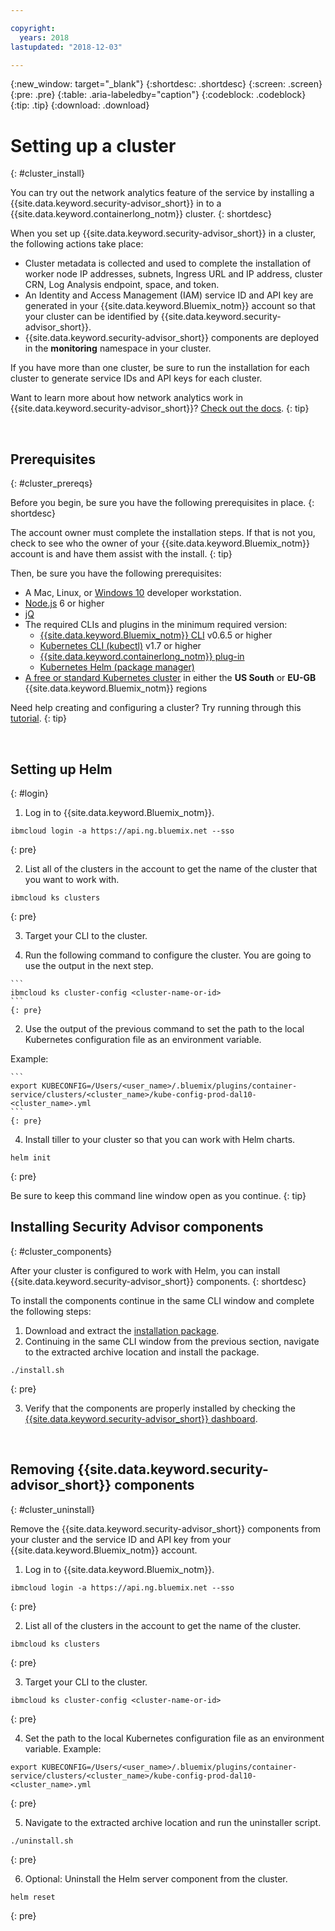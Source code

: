 ```yaml
---

copyright:
  years: 2018
lastupdated: "2018-12-03"

---
```


{:new_window: target="_blank"}
{:shortdesc: .shortdesc}
{:screen: .screen}
{:pre: .pre}
{:table: .aria-labeledby="caption"}
{:codeblock: .codeblock}
{:tip: .tip}
{:download: .download}

# Setting up a cluster
{: #cluster_install}

You can try out the network analytics feature of the service by installing a {{site.data.keyword.security-advisor_short}} in to a {{site.data.keyword.containerlong_notm}} cluster.
{: shortdesc}

When you set up {{site.data.keyword.security-advisor_short}} in a cluster, the following actions take place:

* Cluster metadata is collected and used to complete the installation of worker node IP addresses, subnets, Ingress URL and IP address, cluster CRN, Log Analysis endpoint, space, and token.
* An Identity and Access Management (IAM) service ID and API key are generated in your {{site.data.keyword.Bluemix_notm}} account so that your cluster can be identified by {{site.data.keyword.security-advisor_short}}.
* {{site.data.keyword.security-advisor_short}} components are deployed in the **monitoring** namespace in your cluster.

If you have more than one cluster, be sure to run the installation for each cluster to generate service IDs and API keys for each cluster.


Want to learn more about how network analytics work in {{site.data.keyword.security-advisor_short}}? [Check out the docs](network-analytics.html).
{: tip}

</br>

## Prerequisites
{: #cluster_prereqs}

Before you begin, be sure you have the following prerequisites in place.
{: shortdesc}

The account owner must complete the installation steps. If that is not you, check to see who the owner of your {{site.data.keyword.Bluemix_notm}} account is and have them assist with the install.
{: tip}

Then, be sure you have the following prerequisites:

* A Mac, Linux, or [Windows 10](https://win10faq.com/install-run-ubuntu-bash-windows-10/) developer workstation.
* [Node.js](https://nodejs.org/en/) 6 or higher
* [jQ](https://stedolan.github.io/jq/download/)
* The required CLIs and plugins in the minimum required version:
  * [{{site.data.keyword.Bluemix_notm}} CLI](https://console.bluemix.net/docs/cli/reference/bluemix_cli/get_started.html#getting-started) v0.6.5 or higher
  * [Kubernetes CLI (kubectl)](https://kubernetes.io/docs/tasks/tools/install-kubectl/) v1.7 or higher
  * [{{site.data.keyword.containerlong_notm}} plug-in](https://console.bluemix.net/docs/containers/cs_cli_install.html#cs_cli_install)
  * [Kubernetes Helm (package manager)](https://docs.helm.sh/using_helm/#from-script)
* [A free or standard Kubernetes cluster](https://console.bluemix.net/containers-kubernetes/catalog/cluster) in either the **US South** or **EU-GB** {{site.data.keyword.Bluemix_notm}} regions

Need help creating and configuring a cluster? Try running through this [tutorial](/docs/containers/cs_tutorials.html#cs_cluster_tutorial).
{: tip}

</br>

## Setting up Helm
{: #login}

1.  Log in to {{site.data.keyword.Bluemix_notm}}.

  ```
  ibmcloud login -a https://api.ng.bluemix.net --sso
  ```
  {: pre}

2.  List all of the clusters in the account to get the name of the cluster that you want to work with.

  ```
  ibmcloud ks clusters
  ```
  {: pre}

3.  Target your CLI to the cluster.

  1. Run the following command to configure the cluster. You are going to use the output in the next step.

    ```
    ibmcloud ks cluster-config <cluster-name-or-id>
    ```
    {: pre}

  2. Use the output of the previous command to set the path to the local Kubernetes configuration file as an environment variable.

  Example:

    ```
    export KUBECONFIG=/Users/<user_name>/.bluemix/plugins/container-service/clusters/<cluster_name>/kube-config-prod-dal10-<cluster_name>.yml
    ```
    {: pre}

4.  Install tiller to your cluster so that you can work with Helm charts.

  ```
  helm init
  ```
  {: pre}

Be sure to keep this command line window open as you continue.
{: tip}

## Installing Security Advisor components
{: #cluster_components}

After your cluster is configured to work with Helm, you can install {{site.data.keyword.security-advisor_short}} components.
{: shortdesc}


To install the components continue in the same CLI window and complete the following steps:

1. Download and extract the [installation package](https://github.com/IBM-Bluemix-Docs/security-advisor/blob/master/installation.tar.gz?raw=true).
2. Continuing in the same CLI window from the previous section, navigate to the extracted archive location and install the package.

  ```
  ./install.sh
  ```
  {: pre}

3.  Verify that the components are properly installed by checking the [{{site.data.keyword.security-advisor_short}} dashboard](https://console.bluemix.net/security-advisor/#/dashboard).

</br>

## Removing {{site.data.keyword.security-advisor_short}} components
{: #cluster_uninstall}

Remove the {{site.data.keyword.security-advisor_short}} components from your cluster and the service ID and API key from your {{site.data.keyword.Bluemix_notm}} account.

1. Log in to {{site.data.keyword.Bluemix_notm}}.

  ```
  ibmcloud login -a https://api.ng.bluemix.net --sso
  ```
  {: pre}

2. List all of the clusters in the account to get the name of the cluster.

  ```
  ibmcloud ks clusters
  ```
  {: pre}

3. Target your CLI to the cluster.

  ```
  ibmcloud ks cluster-config <cluster-name-or-id>
  ```
  {: pre}

4. Set the path to the local Kubernetes configuration file as an environment variable. Example:

  ```
  export KUBECONFIG=/Users/<user_name>/.bluemix/plugins/container-service/clusters/<cluster_name>/kube-config-prod-dal10-<cluster_name>.yml
  ```
  {: pre}

5. Navigate to the extracted archive location and run the uninstaller script.

  ```
  ./uninstall.sh
  ```
  {: pre}

6. Optional: Uninstall the Helm server component from the cluster.

  ```
  helm reset
  ```
  {: pre}
